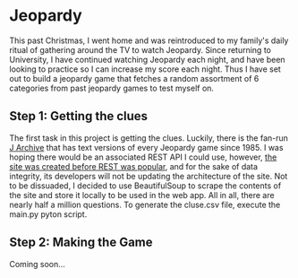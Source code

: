 # Jeopardy

This past Christmas, I went home and was reintroduced to my family's daily ritual of gathering around the TV to watch Jeopardy.
Since returning to University, I have continued watching Jeopardy each night, and have been looking to practice so I can increase my score each night.
Thus I have set out to build a jeopardy game that fetches a random assortment of 6 categories from past jeopardy games to test myself on.

## Step 1: Getting the clues

The first task in this project is getting the clues. Luckily, there is the fan-run [J Archive](https://j-archive.com/) that has text versions of every Jeopardy game since 1985. I was hoping there would be an associated REST API I could use, however, [the site was created before REST was popular](https://www.reddit.com/r/Jeopardy/comments/5n6bw3/comment/dc93yov/?utm_source=share&utm_medium=web2x&context=3), and for the sake of data integrity, its developers will not be updating the architecture of the site. Not to be dissuaded, I decided to use BeautifulSoup to scrape the contents of the site and store it locally to be used in the web app. All in all, there are nearly half a million questions. To generate the cluse.csv file, execute the main.py pyton script.

## Step 2: Making the Game

Coming soon...
